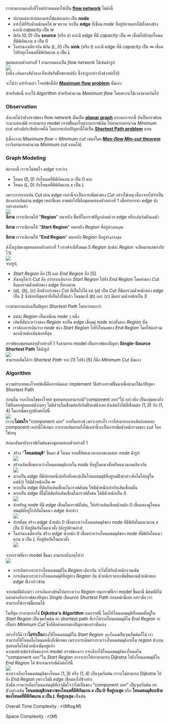 เราสามารถมองสิ่งที่โจทย์กำหนดมาให้เป็น [**flow network**](https://en.wikipedia.org/wiki/Flow_network) ได้ดังนี้
* ปลายแต่ละด้านของแท่งไม้แต่ละแท่ง เป็น **node** 
* แท่งไม้ที่รับน้ำหนักมดได้ $w$ ขบวน จะเป็น **edge** ที่เชื่อม *node* ที่อยู่ปลายแท่งไม้ทั้งสองข้าง และมี *capacity* เป็น $w$
* พิกัด $(0,0)$ เป็น **source** (หรือ $s$) และมี *edge* ที่มี *capacity* เป็น $\infty$ เชื่อมไปยังทุกโหนดที่มีพิกัดแกน $x$ เป็น $0$
* ในทำนองเดียวกัน พิกัด $(L,0)$ เป็น **sink** (หรือ $t$) และมี *edge* ที่มี *capacity* เป็น $\infty$ เชื่อมไปยังทุกโหนดที่มีพิกัดแกน $x$ เป็น $L$

ชุดทดสอบตัวอย่างที่ 1 สามารถมองเป็น *flow network* ได้เช่นดังรูป  
![](https://beta-programming-in-th.s3-ap-southeast-1.amazonaws.com/solutions/media/o56_apr19_ants/graph1.png)  
(อนึ่ง *เส้นตรงสีน้ำตาล* คือเส้นริมฝั่งของแม่น้ำ ซึ่งจะถูกกล่าวถึงช่วงต่อไป)

จะได้ว่า แท้จริงแล้ว โจทย์ข้อนี้คือ [**Maximum flow problem**](https://en.wikipedia.org/wiki/Maximum_flow_problem) นั่นเอง

สำหรับข้อนี้ หากใช้ Algorithm สำหรับคำนวณ *Maximum flow* โดยตรงจะใช้เวลามากเกินไป

### Observation
สังเกตได้ว่าตัวกราฟของ flow network นั้นเป็น [**planar graph**](https://en.wikipedia.org/wiki/Planar_graph#:~:text=In%20graph%20theory%2C%20a%20planar,no%20edges%20cross%20each%20other.) และนอกจากนี้ ยังเป็นกราฟบนระนาบสองมิติ เราสามารถ model กราฟขึ้นมาใหม่จากกราฟเดิม ให้สามารถคำนวณ *Minimum cut* อย่างมีประสิทธิภาพได้ โดยการแปลงปัญหานี้ให้เป็น [**Shortest Path problem**](https://en.wikipedia.org/wiki/Shortest_path_problem) แทน

(เนื่องจาก *Maximum flow = Minimum cut* เสมอโดย [_***Max-flow Min-cut theorem***_](https://en.wikipedia.org/wiki/Max-flow_min-cut_theorem) เราจึงสามารถคำนวณ *Minimum cut* แทนได้)

### Graph Modeling
ต่อจากนี้ เราจะไม่สนใจ *edge* ระหว่าง
* โหนด $(0,0)$ กับโหนดที่มีพิกัดแกน $x$ เป็น $0$ และ
* โหนด $(L,0)$ กับโหนดที่มีพิกัดแกน $x$ เป็น $L$ 

เพราะการลากเส้น *Cut* ผ่าน *edge* เหล่านี้จะเป็นการเพิ่มค่าของ *Cut* อย่างใช่เหตุ เนื่องจากไม่จำเป็นต้องลากเส้นผ่าน *edge* เหล่านี้เลย 
ภาพต่อไปนี้คือชุดทดสอบตัวอย่างที่ $1$ เมื่อทำการนำ *edge* ดังกล่าวออกแล้ว  
![](https://beta-programming-in-th.s3-ap-southeast-1.amazonaws.com/solutions/media/o56_apr19_ants/graph2-1.png)  
**นิยาม** เราจะนิยามให้ "**Region**" หมายถึง พื้นที่ในกราฟที่ถูกล้อมด้วย *edge* หรือ*เส้นริมฝั่งแม่น้ำ*

**นิยาม** เราจะนิยามให้ "**Start Region**" หมายถึง *Region* ที่อยู่*ข้างบนสุด*

**นิยาม** เราจะนิยามให้ "**End Region**" หมายถึง *Region* ที่อยู่*ข้างล่างสุด*

ดังในรูปของชุดทดสอบตัวอย่างที่ 1 กราฟจะมีทั้งหมด $5$ *Region* (แต่ละ *Region* จะมีหมายเลขกำกับไว้)   
![](https://beta-programming-in-th.s3-ap-southeast-1.amazonaws.com/solutions/media/o56_apr19_ants/graph2-2.png)  
จากรูป, 
* *Start Region* คือ $[1]$ และ *End Region* คือ $[5]$
* สังเกตุได้ว่า *Cut* คือ การลากเส้นจาก *Start Region* ไปยัง *End Region* โดยค่าของ *Cut* คือผลรวมน้ำหนักของ *edge* ที่ลากผ่าน
* $(a)$, $(b)$, $(c)$ คือตัวอย่างของ *Cut* ที่เป็นไปได้ แต่ $(a)$ เป็น *Cut* ที่มีผลรวมน้ำหนักของ *edge* เป็น $2$ ซึ่งน้อยที่สุดเท่าที่เป็นไปได้แล้ว ในขณะที่ $(b)$ และ $(c)$ มีผลรวมน้ำหนักเป็น $3$
  
เราสามารถแปลงเป็นปัญหา *Shortest Path* โดยการมองว่า
* แต่ละ *Region* เป็นเสมือน *node* ๆ หนึ่ง
* เส้นที่คั่นระหว่างสอง *Region* จะเป็น *edge* เชื่อมคู่ *node* ของทั้งสอง *Region* นั้น
* เราต้องการเดินจาก *node* ของ *Start Region* ไปยังโหนดของ *End Region* โดยให้ผลรวมของน้ำหนักเส้นน้อยที่สุด

กราฟของชุดทดสอบตัวอย่างที่ $1$ จึงสามารถ model เป็นกราฟของปัญหา **Single-Source Shortest Path** ได้ดังรูป   
![](https://beta-programming-in-th.s3-ap-southeast-1.amazonaws.com/solutions/media/o56_apr19_ants/graph3.png)  
สามารถเห็นได้ว่า *Shortest Path* จาก $[1]$ ไปยัง $[5]$ ก็คือ *Minimum Cut* นั่นเอง

### Algorithm
ความท้าทายของโจทย์ข้อนี้คือการคิดและ implement วิธีสร้างกราฟขึ้นมาเพื่อนำมาใช้แก้ปัญหา Shortest Path  

ก่อนอื่น จากเงื่อนไขของโจทย์ ชุดทดสอบสามารถมี"component ลอย"ได้ กล่าวคือ เป็นกลุ่มของกิ่งไม้ที่ลอยอยู่บนแม่น้ำเฉยๆ ไม่มีส่วนใดเชื่อมต่อกับริมฝั่งแม่น้ำเลย ดังเช่นกิ่งไม้ที่เชื่อมต่อ $(1,3)$ กับ $(1,4)$ ในกรณีของรูปดังต่อไปนี้  
![](https://beta-programming-in-th.s3-ap-southeast-1.amazonaws.com/solutions/media/o56_apr19_ants/graph6-0.png)   
เราจะ**ไม่สนใจ** "component ลอย" ภายในกราฟ เพราะอย่างไร เราก็สามารถลากเส้นอ้อมหลบ component เหล่านี้ได้เสมอ การลากเส้นผ่านกิ่งไม้เหล่านี้จะเป็นการเพิ่มน้ำหนักรวมของ *cut* โดยใช่เหตุ 

ย้อนกลับมายังกราฟเริ่มต้นของชุดทดสอบตัวอย่างที่ $1$ 
* สร้าง "**โหนดสมมุติ**" ขึ้นมา *4* โหนด รอบสี่ทิศแนวทะแยงของแต่ละ *node* ดังรูป   
![](https://beta-programming-in-th.s3-ap-southeast-1.amazonaws.com/solutions/media/o56_apr19_ants/graph4.png)  
* สร้างเส้นเชื่อมระหว่างโหนดสมมุติภายใน *node* ที่อยู่ในแนวตั้งหรือแนวนอนเดียวกัน  
![](https://beta-programming-in-th.s3-ap-southeast-1.amazonaws.com/solutions/media/o56_apr19_ants/graph5.png)  
* หากเป็น *edge* ที่มีปลายหนึ่ง(หรือทั้งสอง)เป็นโหนดสมมุติที่อยู่บนฝั่ง(กล่าวคือไม่ได้อยู่ในแม่น้ำ) ให้มีน้ำหนักเป็น $\infty$
* หากเป็น *edge* ที่ตัดกับเส้นเชื่อม*ในกราฟตั้งต้น* ให้มีน้ำหนักเท่ากับเส้นเชื่อมนั้น
* หากเป็น *edge* ที่ไม่ได้ตัดกับเส้นเชื่อมในกราฟตั้งต้น ให้มีน้ำหนักเป็น $0$  
![](https://beta-programming-in-th.s3-ap-southeast-1.amazonaws.com/solutions/media/o56_apr19_ants/graph5-1.png)  
* สำหรับคู่ *node* ที่มี *edge* เชื่อมในกราฟตั้งต้น, ให้สร้างเส้นเชื่อมน้ำหนัก $0$ เชื่อมสองคู่โหนดสมมุติที่อยู่ใกล้กันในแนว *edge* ดังกล่าว  
![](https://beta-programming-in-th.s3-ap-southeast-1.amazonaws.com/solutions/media/o56_apr19_ants/graph5-2.png)  
* ท้ายที่สุด สร้าง *edge* น้ำหนัก $0$ เชื่อมระหว่างโหนดสมมุติของ *node* ที่มีพิกัดในแนวแกน $x$ เป็น $0$ ที่อยู่ติดกันในแนวตั้ง (ดังรูปด้านล่าง)
* ในทำนองเดียวกัน สร้าง *edge* น้ำหนัก $0$ เชื่อมระหว่างโหนดสมมุติของ *node* ที่มีพิกัดในแนวแกน $x$ เป็น $L$ ที่อยู่ติดกันในแนวตั้ง  
![](https://beta-programming-in-th.s3-ap-southeast-1.amazonaws.com/solutions/media/o56_apr19_ants/graph5-3.png)  

จากกราฟที่เรา model ขึ้นมา สามารถสังเกตุได้ว่า   
![](https://beta-programming-in-th.s3-ap-southeast-1.amazonaws.com/solutions/media/o56_apr19_ants/graph5-4.png)  
* การเดินทางระหว่างโหนดสมมุติใน *Region* เดียวกัน จะไม่ได้รับน้ำหนักรวมเพิ่ม
* การเดินทางระหว่างโหนดสมมุติที่อยู่ต่าง *Region* กัน น้ำหนักรวมจะเพิ่มขึ้นตามน้ำหนักของ *edge* ที่เราก้าวข้าม

จากสมบัติดังกล่าว การเดินทางข้ามไปมาระหว่าง *Region* บนกราฟที่เรา model ขึ้นมานี้ มีสมบัติไม่แตกต่างกับกราฟของปัญหา *Single-Source Shortest Path* ก่อนหน้านี้เลย กล่าวคือ เราสามารถใช้กราฟนี้แทนได้

ในที่สุด เราสามารถใช้ **Dijkstra's Algorithm** บนกราฟนี้ โดยให้โหนดสมมุติทั้งหมดที่อยู่ใน *Start Region* เป็นจุดเริ่มต้น ค่า shortest path ที่เราได้จากโหนดสมมุติใน *End Region* จะเป็นค่า *Minimum Cut* ซึ่งก็คือคำตอบของปัญหาของเรานั่นเอง

อย่างไรก็ดี เรา**ไม่จำเป็น**ต้องใช้โหนดสมมุติใน *Start Region* *ทุกโหนด*เป็นจุดเริ่มต้นก็ได้ เราสามารถใช้โหนดใดโหนดหนึ่งก็เพียงพอ เพราะการเดินทางระหว่างโหนดสมมุติภายใน *region* ข้างบนสุดย่อมไม่ได้น้ำหนักเพิ่มอยู่แล้ว  
หากแต่ด้วยข้อจำกัดของการ model กราฟของเรา การเลือกใช้โหนดสมมุติของโหนดใน "component ลอย"ใน *Start Region* อาจจะทำให้เราสามารถ Dijkstra ไปถึงโหนดสมมุติใน *End Region* ได้ พิจารณากรณีดังต่อไปนี้  
![](https://beta-programming-in-th.s3-ap-southeast-1.amazonaws.com/solutions/media/o56_apr19_ants/graph6.png)   
หากเราเลือกโหนดสมมุติของโหนด $(1,3)$ หรือ $(1,4)$ เป็นจุดเริ่มต้น เราจะไม่สามารถ Dijkstra ไปถึง *End Region* เพราะไม่มี *edge* เชื่อมลงไปข้างล่าง  
ดังนั้น เราควรเลือกโหนดสมมุติที่เรามั่นใจว่าไม่เป็นของ "component ลอย" เป็นจุดเริ่มต้น ยกตัวอย่างเช่น **โหนดสมมุติบนขวาของโหนดที่มีพิกัดแกน $x$ เป็น $0$ ที่อยู่บนสุด** หรือ **โหนดสมมุติบนซ้ายของโหนดที่มีพิกัดแกน $x$ เป็น $L$ ที่อยู่บนสุด** เป็นต้น 


Overall Time Complexity : $\mathcal{O}(M \log M)$

Space Complexity : $\mathcal{O}(M)$
